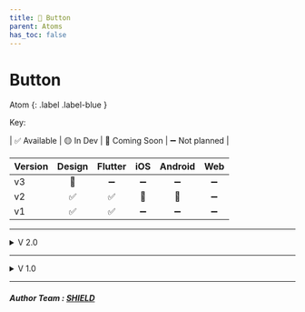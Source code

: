 ```yaml
---
title: 💙 Button
parent: Atoms
has_toc: false
---
```


# Button
Atom
{: .label .label-blue }

Key:

| ✅ Available | 🟡 In Dev | 🔹 Coming Soon | ➖ Not planned |

| Version                   | Design | Flutter | iOS  | Android | Web |
|:--------------------------|:------:|:-------:|:----:|:-------:|:---:|
| v3                        |   🔹   |   ➖    |  ➖  |   ➖    |  ➖  |
| v2                        |   ✅   |   ✅    |  🔹  |   🔹    |  ➖  |
| v1                        |   ✅   |   ✅    |  ➖  |   ➖    |  ➖  |

---
<details markdown="block">
<summary>V 2.0</summary>

#### Theme style hooks

| Style Hook      | Data Type | Default         |
|:----------------|:----------|:----------------|
| backgroundColor | Color     | transparent     |
| textColor       | Color     | text/default    |

#### Properties

| Property       | Data Type | Description                                  |
|:---------------|:----------|:---------------------------------------------|
| text           | String    | The label of the button                      |
| leadingIcon    | String?   | optional icon displayed before the text      |
| 🔸 trailingIcon | String?   | optional icon displayed after the text       |

</details>

---

<details markdown="block">
<summary>V 1.0</summary>

#### Theme style hooks

| Style Hook      | Data Type | Default         |
|:----------------|:----------|:----------------|
| backgroundColor | Color     | transparent     |
| textColor       | Color     | text/default    |

#### Properties

| Property     | Data Type | Description                                  |
|:-------------|:----------|:---------------------------------------------|
| text         | String    | The label of the button                      |
| leadingIcon  | String?   | optional icon displayed before the text      |

</details>

---

##### Author Team : [SHIELD](https://teams.microsoft.com/l/channel/19%3AeQyjwG4pZKgWpaeCS3wg1PKR9f-GqaIkomx-tfM1G9g1%40thread.skype/App%20Dev%20Support?groupId=b81ffcea-03cf-4550-9f77-19c79f760f7d&tenantId=56b731a8-a2ac-4c32-bf6b-616810e913c6&ngc=true&allowXTenantAccess=true)
